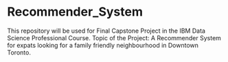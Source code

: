 # Recommender_System
This repository will be used for Final Capstone Project in the IBM  Data Science Professional Course.
Topic of the Project: A Recommender System for expats looking for a family friendly neighbourhood in Downtown Toronto.
